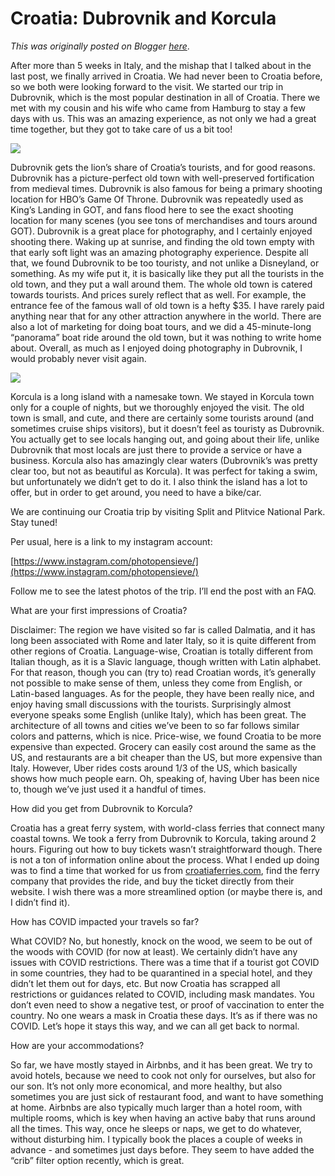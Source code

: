# Croatia: Dubrovnik and Korcula

*This was originally posted on Blogger [here](https://photopensieve.blogspot.com/2022/06/croatia-dubrovnik-and-korcula.html)*.

After more than 5 weeks in Italy, and the mishap that I talked about in the last post, we finally arrived in Croatia. We had never been to Croatia before, so we both were looking forward to the visit. We started our trip in Dubrovnik, which is the most popular destination in all of Croatia. There we met with my cousin and his wife who came from Hamburg to stay a few days with us. This was an amazing experience, as not only we had a great time together, but they got to take care of us a bit too!

![](https://lh5.googleusercontent.com/eh5hAfbh2efj7CQIHNL71E58Tp6Z4a_LsT6MAi-JhG5bibHGJRTD2F9E0KT0VdQrsBk)

Dubrovnik gets the lion’s share of Croatia’s tourists, and for good reasons. Dubrovnik has a picture-perfect old town with well-preserved fortification from medieval times. Dubrovnik is also famous for being a primary shooting location for HBO’s Game Of Throne. Dubrovnik was repeatedly used as King’s Landing in GOT, and fans flood here to see the exact shooting location for many scenes (you see tons of merchandises and tours around GOT). Dubrovnik is a great place for photography, and I certainly enjoyed shooting there. Waking up at sunrise, and finding the old town empty with that early soft light was an amazing photography experience. Despite all that, we found Dubrovnik to be too touristy, and not unlike a Disneyland, or something. As my wife put it, it is basically like they put all the tourists in the old town, and they put a wall around them. The whole old town is catered towards tourists. And prices surely reflect that as well. For example, the entrance fee of the famous wall of old town is a hefty $35. I have rarely paid anything near that for any other attraction anywhere in the world. There are also a lot of marketing for doing boat tours, and we did a 45-minute-long “panorama” boat ride around the old town, but it was nothing to write home about. Overall, as much as I enjoyed doing photography in Dubrovnik, I would probably never visit again.

![](https://lh6.googleusercontent.com/NC0MPMISItyLOlTy4NhvrdqnTgFfvtfFQTsZVOWqseKvgI3p8xmIw8_N_v5ORSiERDQ)

Korcula is a long island with a namesake town. We stayed in Korcula town only for a couple of nights, but we thoroughly enjoyed the visit. The old town is small, and cute, and there are certainly some tourists around (and sometimes cruise ships visitors), but it doesn’t feel as touristy as Dubrovnik. You actually get to see locals hanging out, and going about their life, unlike Dubrovnik that most locals are just there to provide a service or have a business. Korcula also has amazingly clear waters (Dubrovnik’s was pretty clear too, but not as beautiful as Korcula). It was perfect for taking a swim, but unfortunately we didn’t get to do it. I also think the island has a lot to offer, but in order to get around, you need to have a bike/car.

We are continuing our Croatia trip by visiting Split and Plitvice National Park. Stay tuned!

Per usual, here is a link to my instagram account:

[https://www.instagram.com/photopensieve/](https://www.instagram.com/photopensieve/)

Follow me to see the latest photos of the trip. I’ll end the post with an FAQ.

What are your first impressions of Croatia?

Disclaimer: The region we have visited so far is called Dalmatia, and it has long been associated with Rome and later Italy, so it is quite different from other regions of Croatia. Language-wise, Croatian is totally different from Italian though, as it is a Slavic language, though written with Latin alphabet. For that reason, though you can (try to) read Croatian words, it’s generally not possible to make sense of them, unless they come from English, or Latin-based languages. As for the people, they have been really nice, and enjoy having small discussions with the tourists. Surprisingly almost everyone speaks some English (unlike Italy), which has been great. The architecture of all towns and cities we’ve been to so far follows similar colors and patterns, which is nice. Price-wise, we found Croatia to be more expensive than expected. Grocery can easily cost around the same as the US, and restaurants are a bit cheaper than the US, but more expensive than Italy. However, Uber rides costs around 1/3 of the US, which basically shows how much people earn. Oh, speaking of, having Uber has been nice to, though we’ve just used it a handful of times.

How did you get from Dubrovnik to Korcula?

Croatia has a great ferry system, with world-class ferries that connect many coastal towns. We took a ferry from Dubrovnik to Korcula, taking around 2 hours. Figuring out how to buy tickets wasn’t straightforward though. There is not a ton of information online about the process. What I ended up doing was to find a time that worked for us from [croatiaferries.com](https://www.croatiaferries.com/dubrovnik-korcula-ferry.htm), find the ferry company that provides the ride, and buy the ticket directly from their website. I wish there was a more streamlined option (or maybe there is, and I didn’t find it).

How has COVID impacted your travels so far?

What COVID? No, but honestly, knock on the wood, we seem to be out of the woods with COVID (for now at least). We certainly didn’t have any issues with COVID restrictions. There was a time that if a tourist got COVID in some countries, they had to be quarantined in a special hotel, and they didn’t let them out for days, etc. But now Croatia has scrapped all restrictions or guidances related to COVID, including mask mandates. You don’t even need to show a negative test, or proof of vaccination to enter the country. No one wears a mask in Croatia these days. It’s as if there was no COVID. Let’s hope it stays this way, and we can all get back to normal.

How are your accommodations?

So far, we have mostly stayed in Airbnbs, and it has been great. We try to avoid hotels, because we need to cook not only for ourselves, but also for our son. It’s not only more economical, and more healthy, but also sometimes you are just sick of restaurant food, and want to have something at home. Airbnbs are also typically much larger than a hotel room, with multiple rooms, which is key when having an active baby that runs around all the times. This way, once he sleeps or naps, we get to do whatever, without disturbing him. I typically book the places a couple of weeks in advance - and sometimes just days before. They seem to have added the “crib” filter option recently, which is great.